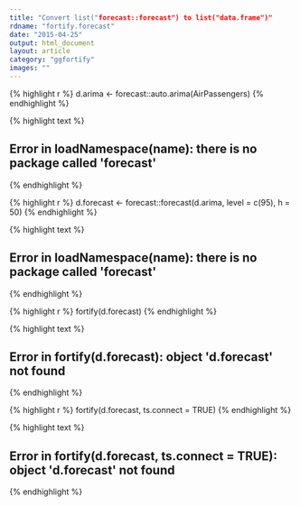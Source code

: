 ```yaml
---
title: "Convert list("forecast::forecast") to list("data.frame")"
rdname: "fortify.forecast"
date: "2015-04-25"
output: html_document
layout: article
category: "ggfortify"
images: ""
---
```





{% highlight r %}
d.arima <- forecast::auto.arima(AirPassengers)
{% endhighlight %}



{% highlight text %}
## Error in loadNamespace(name): there is no package called 'forecast'
{% endhighlight %}



{% highlight r %}
d.forecast <- forecast::forecast(d.arima, level = c(95), h = 50)
{% endhighlight %}



{% highlight text %}
## Error in loadNamespace(name): there is no package called 'forecast'
{% endhighlight %}



{% highlight r %}
fortify(d.forecast)
{% endhighlight %}



{% highlight text %}
## Error in fortify(d.forecast): object 'd.forecast' not found
{% endhighlight %}



{% highlight r %}
fortify(d.forecast, ts.connect = TRUE)
{% endhighlight %}



{% highlight text %}
## Error in fortify(d.forecast, ts.connect = TRUE): object 'd.forecast' not found
{% endhighlight %}